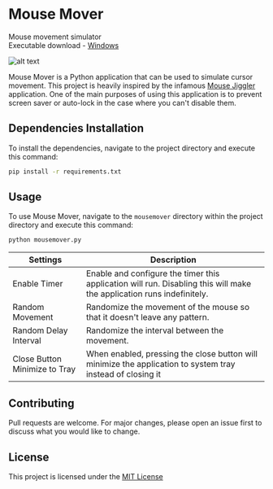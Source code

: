 # Mouse Mover

Mouse movement simulator  
Executable download - [Windows](https://sourceforge.net/projects/python-mouse-mover/)

![alt text](https://i.imgur.com/NRVNYZA.png)  

Mouse Mover is a Python application that can be used to simulate cursor movement. This project is heavily inspired by the infamous [Mouse Jiggler](https://mouse-jiggler.en.uptodown.com/windows) application. One of the main purposes of using this application is to prevent screen saver or auto-lock in the case where you can't disable them.

## Dependencies Installation

To install the dependencies, navigate to the project directory and execute this command:

```bash
pip install -r requirements.txt
```

## Usage

To use Mouse  Mover, navigate to the `mousemover` directory within the project directory and execute this command:
```bash
python mousemover.py
```
| Settings | Description |
|----------|-------------|
|Enable Timer | Enable and configure the timer this application will run. Disabling this will make the application runs indefinitely. |
| Random Movement | Randomize the movement of the mouse so that it doesn't leave any pattern.
| Random Delay Interval | Randomize the interval between the movement.
| Close Button Minimize to Tray | When enabled, pressing the close button will minimize the application to system tray instead of closing it |



## Contributing
Pull requests are welcome. For major changes, please open an issue first to discuss what you would like to change.

## License
This project is licensed under the [MIT License](https://choosealicense.com/licenses/mit/)
